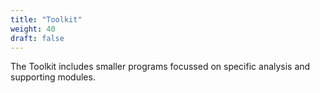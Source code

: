 ```yaml
---
title: "Toolkit"
weight: 40
draft: false
---
```


The Toolkit includes smaller programs focussed on specific
analysis and supporting modules.

